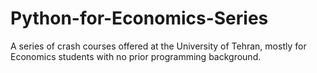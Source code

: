 # Python-for-Economics-Series
A series of crash courses offered at the University of Tehran, mostly for Economics students with no prior programming background.
